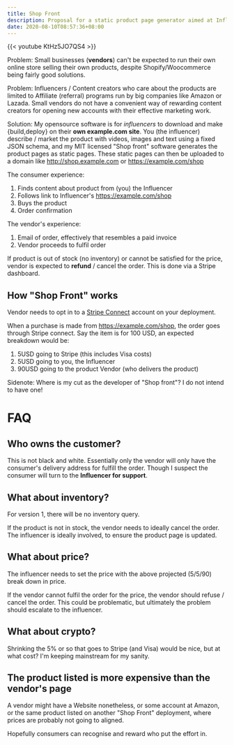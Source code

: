 ```yaml
---
title: Shop Front
description: Proposal for a static product page generator aimed at Influencers and small business vendors without online presences
date: 2020-08-10T08:57:36+08:00
---
```


{{< youtube KtHz5JO7QS4 >}}

Problem: Small businesses (**vendors**) can't be expected to run their own online
store selling their own products, despite Shopify/Woocommerce being fairly good
solutions.

Problem: Influencers / Content creators who care about the products are limited
to Affiliate (referral) programs run by big companies like Amazon or Lazada.
Small vendors do not have a convenient way of rewarding content creators for
opening new accounts with their effective marketing work.

Solution: My opensource software is for _influencers_ to download and make
{build,deploy} on their **own example.com site**. You (the influencer) describe
/ market the product with videos, images and text using a fixed JSON schema,
and my MIT licensed "Shop front" software generates the product pages as static
pages.  These static pages can then be uploaded to a domain like
http://shop.example.com or https://example.com/shop

The consumer experience:

1. Finds content about product from (you) the Influencer
2. Follows link to Influencer's https://example.com/shop
3. Buys the product
4. Order confirmation

The vendor's experience:

1. Email of order, effectively that resembles a paid invoice
2. Vendor proceeds to fulfil order

If product is out of stock (no inventory) or cannot be satisfied for the price,
vendor is expected to **refund** / cancel the order. This is done via a Stripe
dashboard.

## How "Shop Front" works

Vendor needs to opt in to a [Stripe Connect](https://stripe.com/en-sg/connect)
account on your deployment.

When a purchase is made from https://example.com/shop, the order goes through
Stripe connect. Say the item is for 100 USD, an expected breakdown would be:

1. 5USD going to Stripe (this includes Visa costs)
2. 5USD going to you, the Influencer
3. 90USD going to the product Vendor (who delivers the product)

Sidenote: Where is my cut as the developer of "Shop front"? I do not intend to have one!

# FAQ

## Who owns the customer?

This is not black and white. Essentially only the vendor will only have the
consumer's delivery address for fulfill the order. Though I suspect the
consumer will turn to the **Influencer for support**.

## What about inventory?

For version 1, there will be no inventory query.

If the product is not in stock, the vendor needs to ideally cancel the order.
The influencer is ideally involved, to ensure the product page is updated.

## What about price?

The influencer needs to set the price with the above projected (5/5/90) break
down in price.

If the vendor cannot fulfil the order for the price, the vendor should refuse /
cancel the order. This could be problematic, but ultimately the problem should
escalate to the influencer.

## What about crypto?

Shrinking the 5% or so that goes to Stripe (and Visa) would be nice, but at
what cost? I'm keeping mainstream for my sanity.

## The product listed is more expensive than the vendor's page

A vendor might have a Website nonetheless, or some account at Amazon, or the
same product listed on another "Shop Front" deployment, where prices are
probably not going to aligned. 

Hopefully consumers can recognise and reward who put the effort in.
